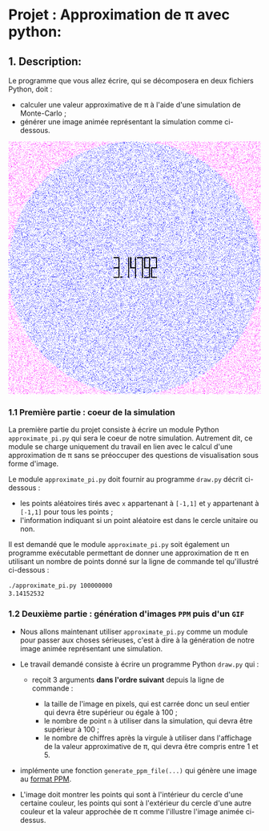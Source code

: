 # Projet : **Approximation de π avec python:**

## 1. **Description:**

Le programme que vous allez écrire, qui se décomposera en deux fichiers Python, doit :

-   calculer une valeur approximative de π à l'aide d'une simulation de Monte-Carlo ;
-   générer une image animée représentant la simulation comme ci-dessous.

![Image animée](pi-sujet.gif)

### 1.1 **Première partie : coeur de la simulation**

La première partie du projet consiste à écrire un module Python `approximate_pi.py` qui sera le coeur de notre simulation.
Autrement dit, ce module se charge uniquement du travail en lien avec le calcul d'une approximation de π sans se préoccuper des questions de visualisation sous forme d'image.

Le module `approximate_pi.py` doit fournir au programme `draw.py` décrit ci-dessous :

-   les points aléatoires tirés avec `x` appartenant à `[-1,1]` et `y` appartenant à `[-1,1]` pour tous les points ;
-   l'information indiquant si un point aléatoire est dans le cercle unitaire ou non.

Il est demandé que le module `approximate_pi.py` soit également un programme exécutable permettant de donner une approximation de π en utilisant un nombre de points donné sur la ligne de commande tel qu'illustré ci-dessous :

```console
./approximate_pi.py 100000000
3.14152532
```

### 1.2 Deuxième partie : génération d'images `PPM` puis d'un `GIF`

-   Nous allons maintenant utiliser `approximate_pi.py` comme un module pour passer aux choses sérieuses, c'est à dire à la génération de notre image animée représentant une simulation.

-   Le travail demandé consiste à écrire un programme Python `draw.py` qui :

    -   reçoit 3 arguments **dans l'ordre suivant** depuis la ligne de commande :

        -   la taille de l'image en pixels, qui est carrée donc un seul entier qui devra être supérieur ou égale à 100 ;
        -   le nombre de point `n` à utiliser dans la simulation, qui devra être supérieur à 100 ;
        -   le nombre de chiffres après la virgule à utiliser dans l'affichage de la valeur approximative de π, qui devra être compris entre 1 et 5.

-   implémente une fonction `generate_ppm_file(...)` qui génère une image au [format PPM](https://en.wikipedia.org/wiki/Netpbm#File_formats).

-   L'image doit montrer les points qui sont à l'intérieur du cercle d'une certaine couleur, les points qui sont à l'extérieur du cercle d'une autre couleur et la valeur approchée de π comme l'illustre l'image animée ci-dessus.
